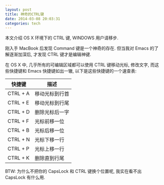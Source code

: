 ```yaml
---
layout: post
title: 神奇的CTRL键
date: 2014-03-08 20:03:31
categories: tech
---
```

本文介绍 OS X 环境下的 CTRL 键, WINDOWS 用户请移步.

刚入手 MacBook 后发现 Command 键是一个神奇的存在. 但当我对 Emacs 的了解逐渐加深后, 才发现 CTRL 键才是编辑神键.

在 OS X 中, 几乎所有的可编辑区域都可以使用 CTRL 键移动光标, 修改文字, 而这些快捷键和 Emacs 快捷键如出一辙, 以下是这些快捷键的一个速查表:

| 快捷键 | 描述 |
|--------|------|
| CTRL + A | 移动光标到行首 |
| CTRL + E | 移动光标到行尾 |
| CTRL + D | 删除光标后一字 |
| CTRL + F | 光标前移一位   |
| CTRL + B | 光标后移一位   |
| CTRL + N | 光标下移一行   |
| CTRL + P | 光标上移一行   |
| CTRL + K | 删除直到行尾   |

BTW: 为什么不把你的 CapsLock 和 CTRL 键换个位置呢, 我实在看不出 CapsLock 有什么用.
